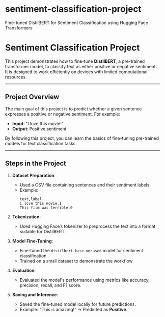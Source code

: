 # sentiment-classification-project
Fine-tuned DistilBERT for Sentiment Classification using Hugging Face Transformers
# Sentiment Classification Project

This project demonstrates how to fine-tune **DistilBERT**, a pre-trained transformer model, to classify text as either positive or negative sentiment. It is designed to work efficiently on devices with limited computational resources.

---

## Project Overview

The main goal of this project is to predict whether a given sentence expresses a positive or negative sentiment. For example:
- **Input**: "I love this movie!"
- **Output**: Positive sentiment

By following this project, you can learn the basics of fine-tuning pre-trained models for text classification tasks.

---

## Steps in the Project

1. **Dataset Preparation**:
   - Used a CSV file containing sentences and their sentiment labels.
   - Example:
     ```csv
     text,label
     I love this movie,1
     This film was terrible,0
     ```

2. **Tokenization**:
   - Used Hugging Face’s tokenizer to preprocess the text into a format suitable for DistilBERT.

3. **Model Fine-Tuning**:
   - Fine-tuned the `distilbert-base-uncased` model for sentiment classification.
   - Trained on a small dataset to demonstrate the workflow.

4. **Evaluation**:
   - Evaluated the model's performance using metrics like accuracy, precision, recall, and F1 score.

5. **Saving and Inference**:
   - Saved the fine-tuned model locally for future predictions.
   - Example: "This is amazing!" → Predicted as **Positive**.

